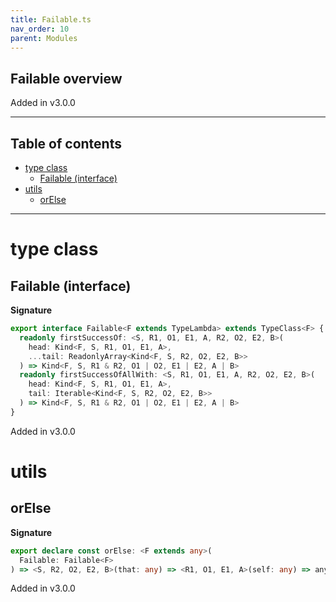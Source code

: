 ```yaml
---
title: Failable.ts
nav_order: 10
parent: Modules
---
```


## Failable overview

Added in v3.0.0

---

<h2 class="text-delta">Table of contents</h2>

- [type class](#type-class)
  - [Failable (interface)](#failable-interface)
- [utils](#utils)
  - [orElse](#orelse)

---

# type class

## Failable (interface)

**Signature**

```ts
export interface Failable<F extends TypeLambda> extends TypeClass<F> {
  readonly firstSuccessOf: <S, R1, O1, E1, A, R2, O2, E2, B>(
    head: Kind<F, S, R1, O1, E1, A>,
    ...tail: ReadonlyArray<Kind<F, S, R2, O2, E2, B>>
  ) => Kind<F, S, R1 & R2, O1 | O2, E1 | E2, A | B>
  readonly firstSuccessOfAllWith: <S, R1, O1, E1, A, R2, O2, E2, B>(
    head: Kind<F, S, R1, O1, E1, A>,
    tail: Iterable<Kind<F, S, R2, O2, E2, B>>
  ) => Kind<F, S, R1 & R2, O1 | O2, E1 | E2, A | B>
}
```

Added in v3.0.0

# utils

## orElse

**Signature**

```ts
export declare const orElse: <F extends any>(
  Failable: Failable<F>
) => <S, R2, O2, E2, B>(that: any) => <R1, O1, E1, A>(self: any) => any
```

Added in v3.0.0
